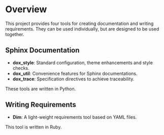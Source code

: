 # Overview

This project provides four tools for creating documentation and writing requirements.
They can be used individually, but are designed to be used together.

## Sphinx Documentation

- **dox_style**: Standard configuration, theme enhancements and style checks.
- **dox_util**: Convenience features for Sphinx documentations.
- **dox_trace**: Specification directives to achieve traceability.

These tools are written in Python.

## Writing Requirements

- **Dim**: A light-weight requirements tool based on YAML files.

This tool is written in Ruby.
